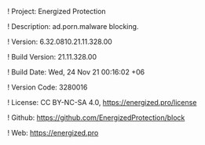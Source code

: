! Project: Energized Protection

! Description: ad.porn.malware blocking.

! Version: 6.32.0810.21.11.328.00

! Build Version: 21.11.328.00

! Build Date: Wed, 24 Nov 21 00:16:02 +06

! Version Code: 3280016

! License: CC BY-NC-SA 4.0, https://energized.pro/license

! Github: https://github.com/EnergizedProtection/block

! Web: https://energized.pro
